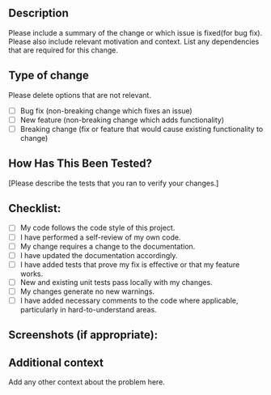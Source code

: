 ## Description

Please include a summary of the change or which issue is fixed(for bug fix). Please also include relevant motivation and context. List any dependencies that are required for this change.

## Type of change

Please delete options that are not relevant.

- [ ] Bug fix (non-breaking change which fixes an issue)
- [ ] New feature (non-breaking change which adds functionality)
- [ ] Breaking change (fix or feature that would cause existing functionality to change)

## How Has This Been Tested?

[Please describe the tests that you ran to verify your changes.]

## Checklist:

- [ ] My code follows the code style of this project.
- [ ] I have performed a self-review of my own code.
- [ ] My change requires a change to the documentation.
- [ ] I have updated the documentation accordingly.
- [ ] I have added tests that prove my fix is effective or that my feature works.
- [ ] New and existing unit tests pass locally with my changes.
- [ ] My changes generate no new warnings.
- [ ] I have added necessary comments to the code where applicable, particularly in hard-to-understand areas.

## Screenshots (if appropriate):

## Additional context

Add any other context about the problem here.
